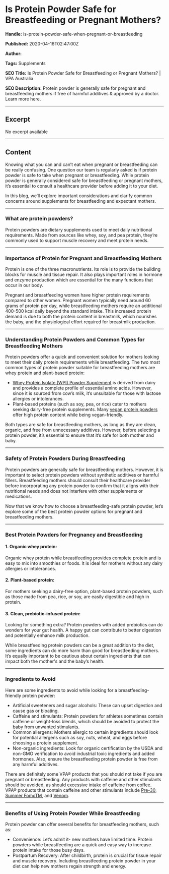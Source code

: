 # Is Protein Powder Safe for Breastfeeding or Pregnant Mothers?

**Handle:** is-protein-powder-safe-when-pregnant-or-breastfeeding

**Published:** 2020-04-16T02:47:00Z

**Author:**  

**Tags:** Supplements

**SEO Title:** Is Protein Powder Safe for Breastfeeding or Pregnant Mothers? | VPA Australia

**SEO Description:** Protein powder is generally safe for pregnant and breastfeeding mothers if free of harmful additives & approved by a doctor. Learn more here.

---

## Excerpt

No excerpt available

---

## Content

Knowing what you can and can’t eat when pregnant or breastfeeding can be really confusing. One question our team is regularly asked is if protein powder is safe to take when pregnant or breastfeeding. While protein powder is generally considered safe for breastfeeding or pregnant mothers, it’s essential to consult a healthcare provider before adding it to your diet. 

In this blog, we’ll explore important considerations and clarify common concerns around supplements for breastfeeding and expectant mothers.

---

### What are protein powders?

Protein powders are dietary supplements used to meet daily nutritional requirements. Made from sources like whey, soy, and pea protein, they’re commonly used to support muscle recovery and meet protein needs.

---

### Importance of Protein for Pregnant and Breastfeeding Mothers

Protein is one of the three macronutrients. Its role is to provide the building blocks for muscle and tissue repair. It also plays important roles in hormone and enzyme production which are essential for the many functions that occur in our body. 

Pregnant and breastfeeding women have higher protein requirements compared to other women. Pregnant women typically need around 60 grams of protein per day, while breastfeeding mothers require an additional 400-500 kcal daily beyond the standard intake. This increased protein demand is due to both the protein content in breastmilk, which nourishes the baby, and the physiological effort required for breastmilk production.

---

### Understanding Protein Powders and Common Types for Breastfeeding Mothers

Protein powders offer a quick and convenient solution for mothers looking to meet their daily protein requirements while breastfeeding. The two most common types of protein powder suitable for breastfeeding mothers are whey protein and plant-based protein:

- [Whey Protein Isolate (WPI) Powder Supplement](https://www.vpa.com.au/products/whey-isolate-protein-powder) is derived from dairy and provides a complete profile of essential amino acids. However, since it is sourced from cow’s milk, it’s unsuitable for those with lactose allergies or intolerances.
- Plant-based proteins (such as soy, pea, or rice) cater to mothers seeking dairy-free protein supplements. Many [vegan protein powders](https://www.vpa.com.au/products/premium-plant-vegan-protein) offer high protein content while being vegan-friendly.

Both types are safe for breastfeeding mothers, as long as they are clean, organic, and free from unnecessary additives. However, before selecting a protein powder, it’s essential to ensure that it’s safe for both mother and baby.

---

### Safety of Protein Powders During Breastfeeding

Protein powders are generally safe for breastfeeding mothers. However, it is important to select protein powders without synthetic additives or harmful fillers. Breastfeeding mothers should consult their healthcare provider before incorporating any protein powder to confirm that it aligns with their nutritional needs and does not interfere with other supplements or medications.

Now that we know how to choose a breastfeeding-safe protein powder, let’s explore some of the best protein powder options for pregnant and breastfeeding mothers.

---

### Best Protein Powders for Pregnancy and Breastfeeding

#### 1. Organic whey protein:

Organic whey protein while breastfeeding provides complete protein and is easy to mix into smoothies or foods. It is ideal for mothers without any dairy allergies or intolerances.

#### 2. Plant-based protein:

For mothers seeking a dairy-free option, plant-based protein powders, such as those made from pea, rice, or soy, are easily digestible and high in protein.

#### 3. Clean, prebiotic-infused protein:

Looking for something extra? Protein powders with added prebiotics can do wonders for your gut health. A happy gut can contribute to better digestion and potentially enhance milk production.

While breastfeeding protein powders can be a great addition to the diet, some ingredients can do more harm than good for breastfeeding mothers. It’s equally important to be cautious about certain ingredients that can impact both the mother's and the baby’s health.

---

### Ingredients to Avoid

Here are some ingredients to avoid while looking for a breastfeeding-friendly protein powder:

- Artificial sweeteners and sugar alcohols: These can upset digestion and cause gas or bloating.
- Caffeine and stimulants: Protein powders for athletes sometimes contain caffeine or weight-loss blends, which should be avoided to protect the baby from unwanted stimulants.
- Common allergens: Mothers allergic to certain ingredients should look for potential allergens such as soy, nuts, wheat, and eggs before choosing a protein supplement.
- Non-organic ingredients: Look for organic certification by the USDA and non-GMO verification to avoid industrial toxic ingredients and added hormones. Also, ensure the breastfeeding protein powder is free from any harmful additives.

There are definitely some VPA® products that you should not take if you are pregnant or breastfeeding. Any products with caffeine and other stimulants should be avoided, as should excessive intake of caffeine from coffee. VPA® products that contain caffeine and other stimulants include [Pre-30](https://www.vpa.com.au/products/pre-30-v2-pre-workout), [Summer FomoTM](https://www.vpa.com.au/products/summer-fomo), and [Venom](https://www.vpa.com.au/products/venom-pre-workout).

---

### Benefits of Using Protein Powder While Breastfeeding

Protein powder can offer several benefits for breastfeeding mothers, such as:

- Convenience: Let’s admit it- new mothers have limited time. Protein powders while breastfeeding are a quick and easy way to increase protein intake for those busy days.
- Postpartum Recovery: After childbirth, protein is crucial for tissue repair and muscle recovery. Including breastfeeding protein powder in your diet can help new mothers regain strength and energy.

